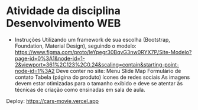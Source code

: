 # Atividade da disciplina Desenvolvimento WEB

- Instruções
Utilizando um framework de sua escolha (Bootstrap, Foundation, Material Design), seguindo o modelo: https://www.figma.com/proto/leYpegr30BqvG3nw0RYX7P/Site-Modelo?page-id=0%3A1&node-id=1-2&viewport=361%2C123%2C0.24&scaling=contain&starting-point-node-id=1%3A2
Deve conter no site:
Menu
Slide
Map
Formulário de contato
Tabela (página do produto)
ícones de redes sociais
As imagens devem estar otimizadas para o tamanho exibido e deve se atentar às técnicas de criação como ensinadas em sala de aula.

Deploy: https://cars-movie.vercel.app

